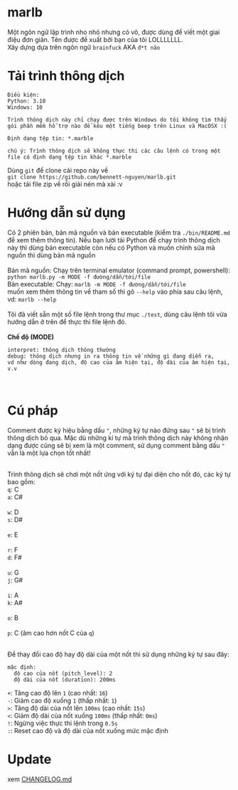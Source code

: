 # marlb
Một ngôn ngữ lập trình nho nhỏ nhưng có võ, được dùng để viết một giai điệu đơn giản. Tên được đề xuất bởi bạn của tôi LOLLLLLLL.
<br>
Xây dựng dựa trên ngôn ngữ `brainfuck` AKA `đ*t não`
<br>
# Tải trình thông dịch
```
Điều kiện:
Python: 3.10
Windows: 10

Trình thông dịch này chỉ chạy được trên Windows do tôi không tìm thấy
gói phần mềm hỗ trợ nào để kêu một tiếng beep trên Linux và MacOSX :(
```

```
Định dạng tệp tin: *.marble

chú ý: Trình thông dịch sẽ không thực thi các câu lệnh có trong một file có định dạng tệp tin khác *.marble 
```

Dùng `git` để clone cái repo này về
<br>
`git clone https://github.com/bennett-nguyen/marlb.git`
<br>
hoặc tải file zip về rồi giải nén mà xài :v

# Hướng dẫn sử dụng
Có 2 phiên bản, bản mã nguồn và bản executable (kiểm tra `./bin/README.md` để xem thêm thông tin). Nếu bạn lười tải Python để chạy trình thông dịch này
thì dùng bản executable còn nếu có Python và muốn chỉnh sửa mã nguồn thì dùng bản mã nguồn
<br>
<br>
Bản mã nguồn:
Chạy trên terminal emulator (command prompt, powershell): `python marlb.py -m MODE -f đường/dẫn/tới/file`
<br>
Bản executable: 
Chạy: `marlb -m MODE -f đường/dẫn/tới/file`
<br>
muốn xem thêm thông tin về tham số thì gõ `--help` vào phía sau câu lệnh, vd: `marlb --help`
<br>
<br>
Tôi đã viết sẵn một số file lệnh trong thư mục `./test`, dùng câu lệnh tôi vừa hướng dẫn ở trên để thực thi file lệnh đó.
<br>
<br>
**Chế độ (MODE)**
```
interpret: thông dịch thông thường
debug: thông dịch nhưng in ra thông tin về những gì đang diễn ra, 
vd như dòng đang dịch, độ cao của âm hiện tại, độ dài của âm hiện tại, v.v
```
<br>

# Cú pháp
Comment được ký hiệu bằng dấu `"`, những ký tự nào đứng sau `"` sẽ bị trình thông dịch bỏ qua. Mặc dù những kí tự mà trình thông dịch
này không nhận dạng được cũng sẽ bị xem là một comment, sử dụng comment bằng dấu `"` vẫn là một lựa chọn tốt nhất!
<br><br>

Trình thông dịch sẽ chơi một nốt ứng với ký tự đại diện cho nốt đó, các ký tự bao gồm:
<br>
`q`: C
<br>
`a`: C#
<br><br>
`w`: D
<br>
`s`: D#
<br><br>
`e`: E
<br><br>
`r`: F
<br>
`d`: F#
<br><br>
`u`: G
<br>
`j`: G#
<br><br>
`i`: A
<br>
`k`: A#
<br><br>
`o`: B
<br><br>
`p`: C (âm cao hơn nốt C của `q`)

<br>
Để thay đổi cao độ hay độ dài của một nốt thì sử dụng những ký tự sau đây:

```
mặc định:
  độ cao của nốt (pitch_level): 2
  độ dài của nốt (duration): 200ms
```

`+`: Tăng cao độ lên `1` (cao nhất: `16`)
<br>
`-`: Giảm cao độ xuống `1` (thấp nhất: `1`)
<br>
`>`: Tăng độ dài của nốt lên `100ms` (cao nhất: `15s`)
<br>
`<`: Giảm độ dài của nốt xuống `100ms` (thấp nhất: `0ms`)
<br>
`!`: Ngừng việc thực thi lệnh trong `0.5s`
<br>
`:`: Reset cao độ và độ dài của nốt xuống mức mặc định

# Update
xem [CHANGELOG.md](./CHANGELOG.md)
